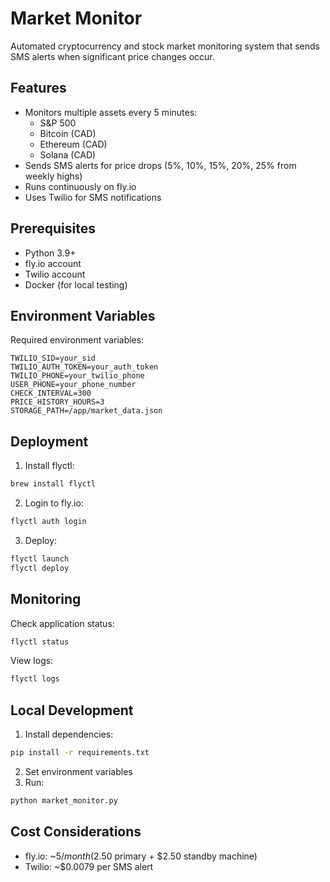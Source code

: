# Market Monitor

Automated cryptocurrency and stock market monitoring system that sends SMS alerts when significant price changes occur.

## Features

- Monitors multiple assets every 5 minutes:
  - S&P 500
  - Bitcoin (CAD)
  - Ethereum (CAD)
  - Solana (CAD)
- Sends SMS alerts for price drops (5%, 10%, 15%, 20%, 25% from weekly highs)
- Runs continuously on fly.io
- Uses Twilio for SMS notifications

## Prerequisites

- Python 3.9+
- fly.io account
- Twilio account
- Docker (for local testing)

## Environment Variables

Required environment variables:

```
TWILIO_SID=your_sid
TWILIO_AUTH_TOKEN=your_auth_token
TWILIO_PHONE=your_twilio_phone
USER_PHONE=your_phone_number
CHECK_INTERVAL=300
PRICE_HISTORY_HOURS=3
STORAGE_PATH=/app/market_data.json
```

## Deployment

1. Install flyctl:

```bash
brew install flyctl
```

2. Login to fly.io:

```bash
flyctl auth login
```

3. Deploy:

```bash
flyctl launch
flyctl deploy
```

## Monitoring

Check application status:

```bash
flyctl status
```

View logs:

```bash
flyctl logs
```

## Local Development

1. Install dependencies:

```bash
pip install -r requirements.txt
```

2. Set environment variables
3. Run:

```bash
python market_monitor.py
```

## Cost Considerations

- fly.io: ~$5/month ($2.50 primary + $2.50 standby machine)
- Twilio: ~$0.0079 per SMS alert
